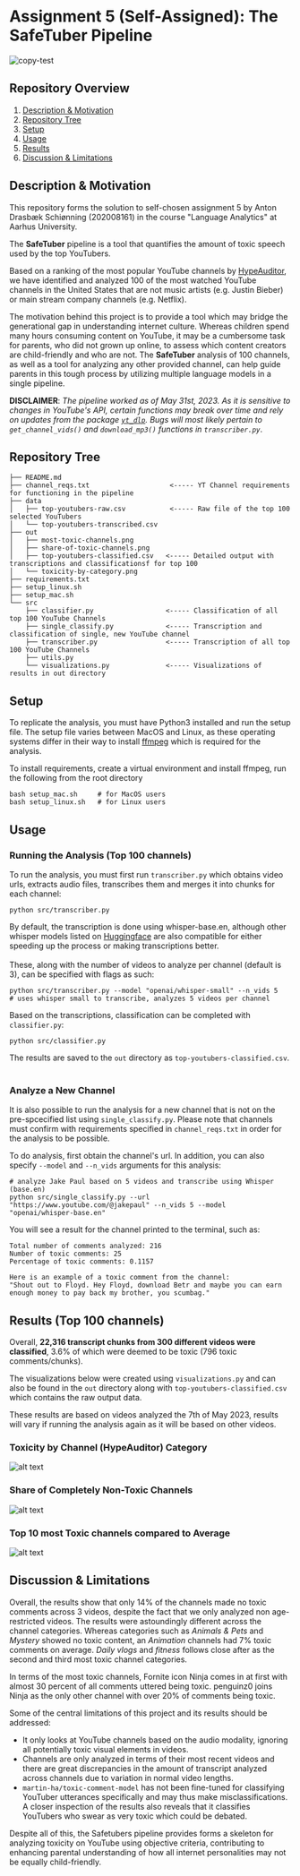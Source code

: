 # Assignment 5 (Self-Assigned): The SafeTuber Pipeline
![copy-test](https://user-images.githubusercontent.com/80207895/236698306-3499d444-c791-497b-a10b-2b6a7b087e9c.png)

## Repository Overview
1. [Description & Motivation](#description)
2. [Repository Tree](#tree)
3. [Setup](#setup)
5. [Usage](gusage)
6. [Results](#results)
8. [Discussion & Limitations](#discussion)

## Description & Motivation <a name="description"></a>
This repository forms the solution to self-chosen assignment 5 by Anton Drasbæk Schiønning (202008161) in the course "Language Analytics" at Aarhus University. <br>

The **SafeTuber** pipeline is a tool that quantifies the amount of toxic speech used by the top YouTubers. <br> 

Based on a ranking of the most popular YouTube channels by [HypeAuditor](https://hypeauditor.com/top-youtube/), we have identified and analyzed 100 of the most watched YouTube channels in the United States that are not music artists (e.g. Justin Bieber) or main stream company channels (e.g. Netflix).

The motivation behind this project is to provide a tool which may bridge the generational gap in understanding internet culture. Whereas children spend many hours consuming content on YouTube, it may be a cumbersome task for parents, who did not grown up online, to assess which content creators are child-friendly and who are not. The **SafeTuber** analysis of 100 channels, as well as a tool for analyzing any other provided channel, can help guide parents in this tough process by utilizing multiple language models in a single pipeline.

**DISCLAIMER**: *The pipeline worked as of May 31st, 2023. As it is sensitive to changes in YouTube's API, certain functions may break over time and rely on updates from the package [`yt_dlp`](https://github.com/yt-dlp/yt-dlp). Bugs will most likely pertain to `get_channel_vids()` and `download_mp3()` functions in `transcriber.py`*.

## Repository Tree <a name="tree"></a>
```
├── README.md                       
├── channel_reqs.txt                    <----- YT Channel requirements for functioning in the pipeline
├── data
│   ├── top-youtubers-raw.csv           <----- Raw file of the top 100 selected YouTubers
│   └── top-youtubers-transcribed.csv
├── out
│   ├── most-toxic-channels.png
│   ├── share-of-toxic-channels.png
│   ├── top-youtubers-classified.csv   <----- Detailed output with transcriptions and classificationsf for top 100
│   └── toxicity-by-category.png
├── requirements.txt
├── setup_linux.sh
├── setup_mac.sh
└── src
    ├── classifier.py                  <----- Classification of all top 100 YouTube Channels
    ├── single_classify.py             <----- Transcription and classification of single, new YouTube channel
    ├── transcriber.py                 <----- Transcription of all top 100 YouTube Channels
    ├── utils.py
    └── visualizations.py              <----- Visualizations of results in out directory
```

## Setup <a name="setup"></a>
To replicate the analysis, you must have Python3 installed and run the setup file. The setup file varies between MacOS and Linux, as these operating systems differ in their way to install [ffmpeg](https://ffmpeg.org/) which is required for the analysis. <br>

To install requirements, create a virtual environment and install ffmpeg, run the following from the root directory
```
bash setup_mac.sh     # for MacOS users
bash setup_linux.sh   # for Linux users
```

## Usage <a name="usage"></a>
### Running the Analysis (Top 100 channels)
To run the analysis, you must first run `transcriber.py` which obtains video urls, extracts audio files, transcribes them and merges it into chunks for each channel:
```
python src/transcriber.py
```
By default, the transcription is done using whisper-base.en, although other whisper models listed on [Huggingface](https://huggingface.co/models?pipeline_tag=automatic-speech-recognition&sort=downloads) are also compatible for either speeding up the process or making transcriptions better. <br/><br/>
These, along with the number of videos to analyze per channel (default is 3), can be specified with flags as such:
```
python src/transcriber.py --model "openai/whisper-small" --n_vids 5     # uses whisper small to transcribe, analyzes 5 videos per channel
```

Based on the transcriptions, classification can be completed with `classifier.py`:
```
python src/classifier.py
```
The results are saved to the `out` directory as `top-youtubers-classified.csv`.
<br/><br/>

### Analyze a New Channel
It is also possible to run the analysis for a new channel that is not on the pre-spcecified list using `single_classify.py`. Please note that channels must confirm with requirements specified in `channel_reqs.txt` in order for the analysis to be possible. <br>

To do analysis, first obtain the channel's url. In addition, you can also specify `--model` and `--n_vids` arguments for this analysis:
```
# analyze Jake Paul based on 5 videos and transcribe using Whisper (base.en)
python src/single_classify.py --url "https://www.youtube.com/@jakepaul" --n_vids 5 --model "openai/whisper-base.en" 
```

You will see a result for the channel printed to the terminal, such as:
```
Total number of comments analyzed: 216
Number of toxic comments: 25
Percentage of toxic comments: 0.1157
    
Here is an example of a toxic comment from the channel:
"Shout out to Floyd. Hey Floyd, download Betr and maybe you can earn enough money to pay back my brother, you scumbag."
```


## Results (Top 100 channels) <a name="results"></a>
Overall, **22,316 transcript chunks from 300 different videos were classified**, 3.6% of which were deemed to be toxic (796 toxic comments/chunks).

The visualizations below were created using `visualizations.py` and can also be found in the `out` directory along with `top-youtubers-classified.csv` which contains the raw output data. <br>

These results are based on videos analyzed the 7th of May 2023, results will vary if running the analysis again as it will be based on other videos.

### Toxicity by Channel (HypeAuditor) Category
![alt text](https://github.com/drasbaek/SafeTuber/blob/main/out/toxicity-by-category.png?raw=True)

### Share of Completely Non-Toxic Channels
![alt text](https://github.com/drasbaek/SafeTuber/blob/main/out/share-of-toxic-channels.png?raw=True)

### Top 10 most Toxic channels compared to Average
![alt text](https://github.com/drasbaek/SafeTuber/blob/main/out/most-toxic-channels.png?raw=True)

## Discussion & Limitations <a name="discussion"></a>
Overall, the results show that only 14% of the channels made no toxic comments across 3 videos, despite the fact that we only analyzed non age-restricted videos. The results were astoundingly different across the channel categories. Whereas categories such as *Animals & Pets* and *Mystery* showed no toxic content, an *Animation* channels had 7% toxic comments on average. *Daily vlogs* and *fitness* follows close after as the second and third most toxic channel categories. <br>

In terms of the most toxic channels, Fornite icon Ninja comes in at first with almost 30 percent of all comments uttered being toxic. penguinz0 joins Ninja as the only other channel with over 20% of comments being toxic. <br>

Some of the central limitations of this project and its results should be addressed:
* It only looks at YouTube channels based on the audio modality, ignoring all potentially toxic visual elements in videos.
* Channels are only analyzed in terms of their most recent videos and there are great discrepancies in the amount of transcript analyzed across channels due to variation in normal video lengths. <br>
* `martin-ha/toxic-comment-model` has not been fine-tuned for classifying YouTuber utterances specifically and may thus make misclassifications. A closer inspection of the results also reveals that it classifies YouTubers who swear as very toxic which could be debated.

Despite all of this, the Safetubers pipeline provides forms a skeleton for analyzing toxicity on YouTube using objective criteria, contributing to enhancing parental understanding of how all internet personalities may not be equally child-friendly.





